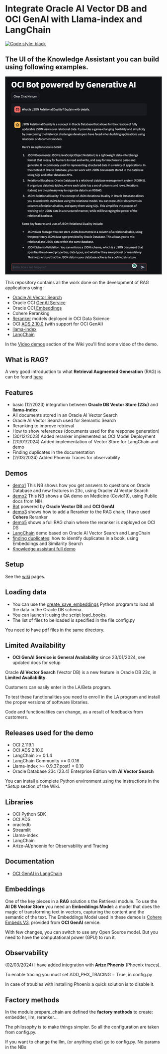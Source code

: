 # Integrate Oracle AI Vector DB and OCI GenAI with Llama-index and LangChain

[![Code style: black](https://img.shields.io/badge/code%20style-black-000000.svg)](https://github.com/psf/black)

## The UI of the **Knowledge Assistant** you can build using following examples.

![screenshot](./screenshot.png)

This repository contains all the work done on the development of RAG applications using:

* [Oracle AI Vector Search](https://www.oracle.com/news/announcement/ocw-integrated-vector-database-augments-generative-ai-2023-09-19/)
* Oracle OCI [GenAI Service](https://docs.public.oneportal.content.oci.oraclecloud.com/en-us/iaas/Content/generative-ai/home.htm)
* Oracle OCI[ Embeddings](https://docs.public.oneportal.content.oci.oraclecloud.com/en-us/iaas/Content/generative-ai/embed-models.htm)
* Cohere Reranking
* [Reranker](https://github.com/luigisaetta/llamaindex_oracle/blob/main/deploy_reranker.ipynb) models deployed in OCI Data Science
* OCI [ADS 2.10.0](https://accelerated-data-science.readthedocs.io/en/latest/user_guide/large_language_model/langchain_models.html) (with support for OCI GenAI)
* [llama-index](https://docs.llamaindex.ai/en/stable/)
* [LangChain](https://python.langchain.com/docs/get_started/introduction)

In the [Video demos](https://github.com/luigisaetta/llamaindex_oracle/wiki/Video-demos) section of the Wiki you'll find some video of the demo.

## What is RAG?

A very good introduction to what **Retrieval Augmented Generation** (RAG) is can be found [here](https://www.oracle.com/artificial-intelligence/generative-ai/retrieval-augmented-generation-rag/)

## Features

* basic (12/2023) integration between **Oracle DB Vector Store (23c)** and **llama-index**
* All documents stored in an Oracle AI Vector Search
* Oracle AI Vector Search used for Semantic Search
* Reranking to improve retrieval
* How to show references (documents used for the response generation)
* (30/12/2023) Added reranker implemented as OCI Model Deployment
* (20/01/2024) Added implementation of Vector Store for LangChain and demo
* Finding duplicates in the documentation
* (2/03/2024) Added Phoenix Traces for observability

## Demos

* [demo1](./custom_vector_store_demo1.ipynb) This NB shows how you get answers to questions on Oracle Database and new features in 23c, using Oracler AI Vector Search
* [demo2](./custom_vector_store_demo2.ipynb) This NB shows a QA demo on Medicine (Covid19), using Public docs from NIH.
* [Bot](./oracle_bot.py) powered by **Oracle Vector DB** and **OCI GenAI**
* [demo3](./custom_vector_store_demo3.ipynb) shows how to add a Reranker to the RAG chain; I have used **Cohere** Reranker
* [demo5](./rag_chain_demo5.ipynb) shows a full RAG chain where the reranker is deployed on OCI DS
* [LangChain](./demo_langchain2.ipynb) demo based on Oracle AI Vector Search and LangChain
* [finding duplicates](./find_duplicates.ipynb): how to identify duplicates in a book, using Embeddings and Similarity Search
* [Knowledge assistant full demo](./run_oracle_chat_with_memory.sh)

## Setup

See the [wiki](https://github.com/luigisaetta/llamaindex_oracle/wiki/Setup-of-the-Python-conda-environment) pages.

## Loading data

* You can use the [create_save_embeddings](./create_save_embeddings.py) Python program to load all the data in the Oracle DB schema.
* You can launch it using the script [load_books](./load_books.sh).
* The list of files to be loaded is specified in the file config.py

You need to have pdf files in the same directory.

## Limited Availability

* **OCI GenAI Service is General Availability** since 23/01/2024, see updated docs for setup

Oracle **AI Vector Search** (Vector DB) is a new feature in Oracle DB 23c, in **Limited Availability**. 

Customers can easily enter in the LA/Beta program.

To test these functionalities you need to enroll in the LA program and install the proper versions of software libraries.

Code and functionalities can change, as a result of feedbacks from customers.

## Releases used for the demo

* OCI 2.119.1
* OCI ADS 2.10.0
* LangChain >= 0.1.4
* LangChain Community >= 0.0.16
* Llama-index >= 0.9.37.post1 < 0.10
* Oracle Database 23c (23.4) Enterprise Edition with **AI Vector Search**

You can install a complete Python environment using the instructions in the **Setup* section of the Wiki.

## Libraries

* OCI Python SDK
* OCI ADS
* oracledb
* Streamlit
* Llama-index
* LangChain
* Arize-AI/phoenix for Observability and Tracing

## Documentation

* [OCI GenAI in LangChain](https://python.langchain.com/docs/integrations/llms/oci_generative_ai)

## Embeddings

One of the key pieces in a **RAG** solution s the Retrieval module. 
To use the **AI DB Vector Store** you need an **Embeddings Model**: a model that does the magic of transforming text in vectors, capturing the content and the semantic of the text.
The Embeddings Model used in these demos is [Cohere Embeds V3](https://txt.cohere.com/introducing-embed-v3/), provided from **OCI GenAI** service.

With few changes, you can switch to use any Open Source model. But you need to have the computational power (GPU) to run it.

## Observability

(02/03/2024) I have added integration with **Arize Phoenix** (Phoenix traces).

To enable tracing you must set ADD_PHX_TRACING = True, in config.py

In case of troubles with installing Phoenix  a quick solution is to disable it.

## Factory methods

In the module prepare_chain are defined the **factory methods** to create: embedder, llm, reranker...

The philosophy is to make things simpler. So all the configuration are taken from config.py.

If you want to change the llm, (or anything else) go to config.py. No params in the NBs
